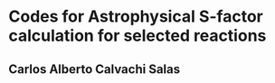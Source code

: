 # Codes for Astrophysical S-factor calculation for selected reactions
##  Carlos Alberto Calvachi Salas
